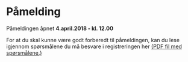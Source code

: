 # Påmelding

Påmeldingen åpnet **4.april.2018 - kl. 12.00**

For at du skal kunne være godt forberedt til påmeldingen, kan du lese igjennom spørsmålene du må besvare i registreringen her [(PDF fil med spørsmålene.)](https://drive.google.com/file/d/1OFhvyW5bAlsmxDPQebaYJdeiLF_en0Q9/view?usp=sharing)
